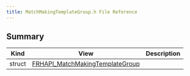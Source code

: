 ```yaml
---
title: MatchMakingTemplateGroup.h File Reference
---
```


## Summary
| Kind | View | Description |
|------|------|-------------|
|struct|[FRHAPI_MatchMakingTemplateGroup](/unreal-plugins/all/structfrhapi__matchmakingtemplategroup/#structFRHAPI__MatchMakingTemplateGroup)||
